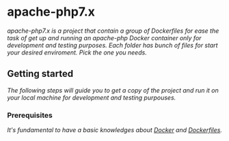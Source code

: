 # apache-php7.x

_apache-php7.x is a project that contain a group of Dockerfiles for ease the task of get up and running an apache-php Docker container only for development and testing purposes. Each folder has bunch of files for start your desired enviroment. Pick the one you needs._


## Getting started

_The following steps will guide you to get a copy of the project and run it on your local machine for development and testing purpouses._


### Prerequisites

_It's fundamental to have a basic knowledges about [Docker](https://docs.docker.com/get-started/) and [Dockerfiles](https://docs.docker.com/get-started/)._
